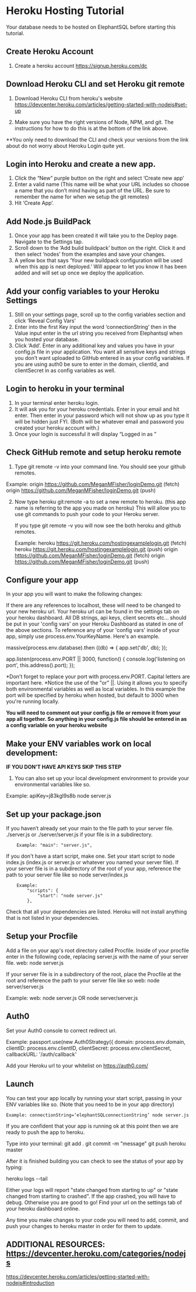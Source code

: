 # Heroku Hosting Tutorial

Your database needs to be hosted on ElephantSQL before starting this tutorial. 

## Create Heroku Account 

1. Create a heroku account https://signup.heroku.com/dc

## Download Heroku CLI and set Heroku git remote

1. Download Heroku CLI from heroku's website https://devcenter.heroku.com/articles/getting-started-with-nodejs#set-up 

2. Make sure you have the right versions of Node, NPM, and git. The instructions for how to do this is at the bottom of the link above. 

**You only need to download the CLI and check your versions from the link about do not worry about Heroku Login quite yet. 


## Login into Heroku and create a new app. 

1. Click the “New” purple button on the right and select ‘Create new app’
2. Enter a valid name (This name will be what your URL includes so choose a name that you don’t mind having as part of the URL. Be sure to remember the name for when we setup the git remotes)
3. Hit ‘Create App’.



## Add Node.js BuildPack

1. Once your app has been created it will take you to the Deploy page. Navigate to the Settings tap.
2. Scroll down to the ‘Add build buildpack’ button on the right. Click it and then select ‘nodes’ from the examples and save your changes. 
3. A yellow box that says ‘Your new buildpack configuration will be used when this app is next deployed.’ Will appear to let you know it has been added and will set up once we 	deploy the application.  
	


## Add your config variables to your Heroku Settings

1. Still on your settings page, scroll up to the config variables section and click ‘Reveal Config Vars’
2. Enter into the first Key input the word ‘connectionString’ then in the Value input enter in the url string you received from Elephantsql when you hosted your database. 
3. Click ‘Add’. Enter in any additional key and values you have in your config.js file in your application. You want all sensitive keys and strings you don’t want uploaded to 	GitHub entered in as your config variables. If you are using auth0 be sure to enter in the domain, clientId, and clientSecret in as config variables as well. 



## Login to heroku in your terminal

1. In your terminal enter heroku login. 
2. It will ask you for your heroku credentials. Enter in your email and hit enter. Then enter in your password which will not show up as you type it will be hidden just FYI. (Both 	will be whatever email and password you created your heroku account with.)
3. Once your login is successful it will display “Logged in as <your email>”



## Check GitHub remote and setup heroku remote

1. Type git remote -v into your command line. You should see your github remotes.
	
Example: origin  https://github.com/MeganMFisher/loginDemo.git (fetch)
        origin  https://github.com/MeganMFisher/loginDemo.git (push)

2. Now type heroku git:remote -a <yourAppName> to set a new remote to heroku. (this app name is referring to the app you made on heroku) This will allow you to use git commands to push your code to your Heroku server.

	If you type git remote -v you will now see the both heroku and github remotes.
	
	Example: heroku  https://git.heroku.com/hostingexamplelogin.git (fetch)
            heroku  https://git.heroku.com/hostingexamplelogin.git (push)
            origin  https://github.com/MeganMFisher/loginDemo.git (fetch)
            origin  https://github.com/MeganMFisher/loginDemo.git (push)




## Configure your app

In your app you will want to make the following changes:

If there are any references to localhost, these will need to be changed to your new heroku url. Your heroku url can be found in the settings tab on your heroku dashboard.
All DB strings, api keys, client secrets etc... should be put in your 'config vars' on your Heroku Dashboard as stated in one of the above sections.
To reference any of your 'config vars' inside of your app, simply use process.env.YourKeyName. Here's an example.

massive(process.env.database).then ((db) => {
 	app.set('db', db);
});

 app.listen(process.env.PORT || 3000, function() {
    console.log('listening on port', this.address().port);
  });

*Don't forget to replace your port with process.env.PORT. Capital letters are important here.
*Notice the use of the "or" ||. Using it allows you to specify both environmental variables as well as local variables. In this example the port will be specified by heroku when hosted, but default to 3000 when you're running locally.


**You will need to comment out your config.js file or remove it from your app all together. So anything in your config.js file should be entered in as a config variable on your heroku website**



## Make your ENV variables work on local development: 
**IF YOU DON’T HAVE API KEYS SKIP THIS STEP**

1. You can also set up your local development environment to provide your environmental variables like so.

Example: apiKey=j83kgl9s8b node server.js




## Set up your package.json

If you haven’t already set your main to the file path to your server file. ./server.js or ./server/server.js if your file is in a subdirectory.

		Example: "main": "server.js",

If you don't have a start script, make one. Set your start script to node index.js (index.js or server.js or whatever you named your server file). If your server file is in a subdirectory of the root of your app, reference the path to your server file like so node server/index.js

		Example: 
			"scripts": {
   				"start": "node server.js"
 			},

Check that all your dependencies are listed. Heroku will not install anything that is not listed in your dependencies.


## Setup your Procfile

Add a file on your app's root directory called Procfile. 
Inside of your procfile enter in the following code, replacing server.js with the name of your server file. web: node server.js 

If your server file is in a subdirectory of the root, place the Procfile at the root and reference the path to your server file like so web: node server/server.js

Example: web: node server.js  OR  node server/server.js




## Auth0

Set your Auth0 console to correct redirect uri.

Example: 	passport.use(new Auth0Strategy({
            domain: process.env.domain,
            clientID: process.env.clientID,
            clientSecret: process.env.clientSecret,
            callbackURL: '/auth/callback'


Add your Heroku url to your whitelist on https://auth0.com/ 




## Launch

You can test your app locally by running your start script, passing in your ENV variables like so. (Note that you need to be in your app directory)

	Example: connectionString=‘elephantSQLconnectionString’ node server.js

If you are confident that your app is running ok at this point then we are ready to push the app to heroku.

Type into your terminal:
git add .
git commit -m "message"
git push heroku master

After it is finished building you can check to see the status of your app by typing:

heroku logs --tail

Either your logs will report "state changed from starting to up" or "state changed from starting to crashed". If the app crashed, you will have to debug. Otherwise you are good to go! Find your url on the settings tab of your heroku dashboard online.



Any time you make changes to your code you will need to add, commit, and push your changes to heroku master in order for them to update. 

## ADDITIONAL RESOURCES: https://devcenter.heroku.com/categories/nodejs
https://devcenter.heroku.com/articles/getting-started-with-nodejs#introduction

